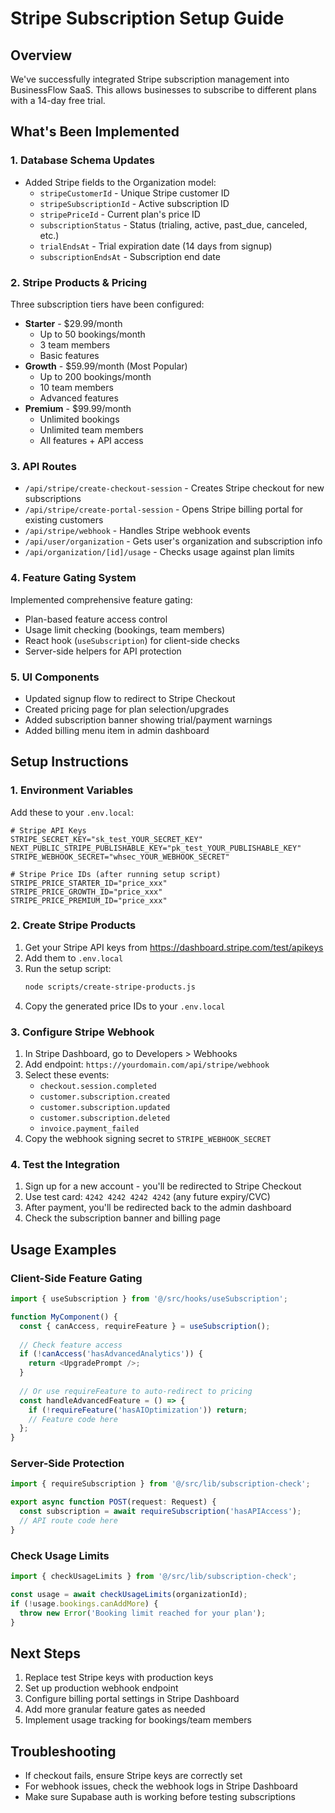 # Stripe Subscription Setup Guide

## Overview
We've successfully integrated Stripe subscription management into BusinessFlow SaaS. This allows businesses to subscribe to different plans with a 14-day free trial.

## What's Been Implemented

### 1. Database Schema Updates
- Added Stripe fields to the Organization model:
  - `stripeCustomerId` - Unique Stripe customer ID
  - `stripeSubscriptionId` - Active subscription ID
  - `stripePriceId` - Current plan's price ID
  - `subscriptionStatus` - Status (trialing, active, past_due, canceled, etc.)
  - `trialEndsAt` - Trial expiration date (14 days from signup)
  - `subscriptionEndsAt` - Subscription end date

### 2. Stripe Products & Pricing
Three subscription tiers have been configured:
- **Starter** - $29.99/month
  - Up to 50 bookings/month
  - 3 team members
  - Basic features
- **Growth** - $59.99/month (Most Popular)
  - Up to 200 bookings/month
  - 10 team members
  - Advanced features
- **Premium** - $99.99/month
  - Unlimited bookings
  - Unlimited team members
  - All features + API access

### 3. API Routes
- `/api/stripe/create-checkout-session` - Creates Stripe checkout for new subscriptions
- `/api/stripe/create-portal-session` - Opens Stripe billing portal for existing customers
- `/api/stripe/webhook` - Handles Stripe webhook events
- `/api/user/organization` - Gets user's organization and subscription info
- `/api/organization/[id]/usage` - Checks usage against plan limits

### 4. Feature Gating System
Implemented comprehensive feature gating:
- Plan-based feature access control
- Usage limit checking (bookings, team members)
- React hook (`useSubscription`) for client-side checks
- Server-side helpers for API protection

### 5. UI Components
- Updated signup flow to redirect to Stripe Checkout
- Created pricing page for plan selection/upgrades
- Added subscription banner showing trial/payment warnings
- Added billing menu item in admin dashboard

## Setup Instructions

### 1. Environment Variables
Add these to your `.env.local`:
```env
# Stripe API Keys
STRIPE_SECRET_KEY="sk_test_YOUR_SECRET_KEY"
NEXT_PUBLIC_STRIPE_PUBLISHABLE_KEY="pk_test_YOUR_PUBLISHABLE_KEY"
STRIPE_WEBHOOK_SECRET="whsec_YOUR_WEBHOOK_SECRET"

# Stripe Price IDs (after running setup script)
STRIPE_PRICE_STARTER_ID="price_xxx"
STRIPE_PRICE_GROWTH_ID="price_xxx"
STRIPE_PRICE_PREMIUM_ID="price_xxx"
```

### 2. Create Stripe Products
1. Get your Stripe API keys from https://dashboard.stripe.com/test/apikeys
2. Add them to `.env.local`
3. Run the setup script:
   ```bash
   node scripts/create-stripe-products.js
   ```
4. Copy the generated price IDs to your `.env.local`

### 3. Configure Stripe Webhook
1. In Stripe Dashboard, go to Developers > Webhooks
2. Add endpoint: `https://yourdomain.com/api/stripe/webhook`
3. Select these events:
   - `checkout.session.completed`
   - `customer.subscription.created`
   - `customer.subscription.updated`
   - `customer.subscription.deleted`
   - `invoice.payment_failed`
4. Copy the webhook signing secret to `STRIPE_WEBHOOK_SECRET`

### 4. Test the Integration
1. Sign up for a new account - you'll be redirected to Stripe Checkout
2. Use test card: `4242 4242 4242 4242` (any future expiry/CVC)
3. After payment, you'll be redirected back to the admin dashboard
4. Check the subscription banner and billing page

## Usage Examples

### Client-Side Feature Gating
```typescript
import { useSubscription } from '@/src/hooks/useSubscription';

function MyComponent() {
  const { canAccess, requireFeature } = useSubscription();
  
  // Check feature access
  if (!canAccess('hasAdvancedAnalytics')) {
    return <UpgradePrompt />;
  }
  
  // Or use requireFeature to auto-redirect to pricing
  const handleAdvancedFeature = () => {
    if (!requireFeature('hasAIOptimization')) return;
    // Feature code here
  };
}
```

### Server-Side Protection
```typescript
import { requireSubscription } from '@/src/lib/subscription-check';

export async function POST(request: Request) {
  const subscription = await requireSubscription('hasAPIAccess');
  // API route code here
}
```

### Check Usage Limits
```typescript
import { checkUsageLimits } from '@/src/lib/subscription-check';

const usage = await checkUsageLimits(organizationId);
if (!usage.bookings.canAddMore) {
  throw new Error('Booking limit reached for your plan');
}
```

## Next Steps
1. Replace test Stripe keys with production keys
2. Set up production webhook endpoint
3. Configure billing portal settings in Stripe Dashboard
4. Add more granular feature gates as needed
5. Implement usage tracking for bookings/team members

## Troubleshooting
- If checkout fails, ensure Stripe keys are correctly set
- For webhook issues, check the webhook logs in Stripe Dashboard
- Make sure Supabase auth is working before testing subscriptions